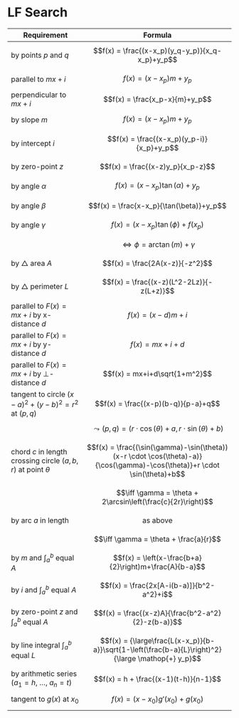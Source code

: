 # LF Search

| Requirement | Formula |
|--|--|
| by points $p$ and $q$ | $$f(x) = \frac{(x-x_p)(y_q-y_p)}{x_q-x_p}+y_p$$ |
| parallel to $mx+i$ | $$f(x) = (x-x_p)m+y_p$$ |
| perpendicular to $mx+i$ | $$f(x) = \frac{x_p-x}{m}+y_p$$ |
| by slope $m$ | $$f(x) = (x-x_p)m+y_p$$ |
| by intercept $i$ | $$f(x) = \frac{(x-x_p)(y_p-i)}{x_p}+y_p$$ |
| by zero-point $z$ | $$f(x) = \frac{(x-z)y_p}{x_p-z}$$ |
| by angle $\alpha$ | $$f(x) = (x-x_p)\tan(\alpha)+y_p$$ |
| by angle $\beta$ | $$f(x) = \frac{x-x_p}{\tan(\beta)}+y_p$$ |
| by angle $\gamma$ | $$f(x) = (x-x_p)\tan(\phi)+f(x_p)$$ |
| | $$\iff \phi = \arctan(m)+\gamma$$ |
| by $\triangle$ area $A$ | $$f(x) = \frac{2A(x-z)}{-z^2}$$ |
| by $\triangle$ perimeter $L$ | $$f(x) = \frac{(x-z)(L^2-2Lz)}{-z(L+z)}$$ |
| parallel to $F(x)=mx+i$ by x-distance $d$ | $$f(x) = (x-d)m+i$$ |
| parallel to $F(x)=mx+i$ by y-distance $d$ | $$f(x) = mx+i+d$$ |
| parallel to $F(x)= mx+i$ by $\perp$-distance $d$ | $$f(x) = mx+i+d\sqrt{1+m^2}$$ |
| tangent to circle $(x-a)^2+(y-b)^2=r^2$ at $(p,q)$ | $$f(x) = \frac{(x-p)(b-q)}{p-a}+q$$ |
| | $$\leadsto (p,q) = (r \cdot \cos(\theta) + a, r \cdot \sin(\theta) + b)$$ |
| chord $c$ in length crossing circle $(a,b,r)$ at point $\theta$ | $$f(x) = \frac{(\sin(\gamma)-\sin(\theta))(x-r \cdot \cos(\theta)-a)}{\cos(\gamma)-\cos(\theta)}+r \cdot \sin(\theta)+b$$ |
| | $$\iff \gamma = \theta + 2\arcsin\left(\frac{c}{2r}\right)$$ |
| by arc $a$ in length | $$\text{as above}$$ |
| | $$\iff \gamma = \theta + \frac{a}{r}$$ |
| by $m$ and $\displaystyle\int_a^b$ equal $A$ | $$f(x) = \left(x-\frac{b+a}{2}\right)m+\frac{A}{b-a}$$ |
| by $i$ and $\displaystyle\int_a^b$ equal $A$ | $$f(x) = \frac{2x[A-i(b-a)]}{b^2-a^2}+i$$ |
| by zero-point $z$ and $\displaystyle\int_a^b$ equal $A$ | $$f(x) = \frac{(x-z)A}{\frac{b^2-a^2}{2}-z(b-a)}$$ |
| by line integral $\displaystyle\int_a^b$ equal $L$ | $$f(x) = {\large\frac{L(x-x_p)}{b-a}}\sqrt{1-\left(\frac{b-a}{L}\right)^2}{\large \mathop{+} y_p}$$ |
| by arithmetic series $(a_1=h,\ \dots,\ a_n=t)$ | $$f(x) = h + \frac{(x-1)(t-h)}{n-1}$$ |
| tangent to $g(x)$ at $x_0$ | $$f(x) = (x-x_0)g'(x_0)+g(x_0)$$ |

